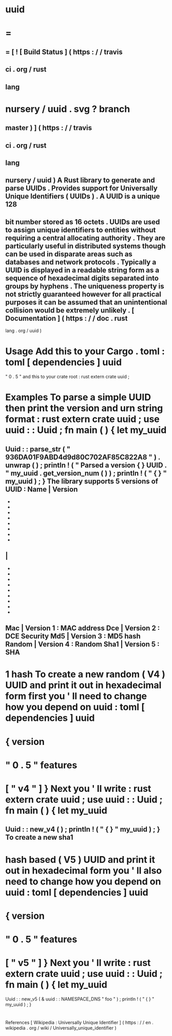 uuid
=
=
=
=
[
!
[
Build
Status
]
(
https
:
/
/
travis
-
ci
.
org
/
rust
-
lang
-
nursery
/
uuid
.
svg
?
branch
=
master
)
]
(
https
:
/
/
travis
-
ci
.
org
/
rust
-
lang
-
nursery
/
uuid
)
A
Rust
library
to
generate
and
parse
UUIDs
.
Provides
support
for
Universally
Unique
Identifiers
(
UUIDs
)
.
A
UUID
is
a
unique
128
-
bit
number
stored
as
16
octets
.
UUIDs
are
used
to
assign
unique
identifiers
to
entities
without
requiring
a
central
allocating
authority
.
They
are
particularly
useful
in
distributed
systems
though
can
be
used
in
disparate
areas
such
as
databases
and
network
protocols
.
Typically
a
UUID
is
displayed
in
a
readable
string
form
as
a
sequence
of
hexadecimal
digits
separated
into
groups
by
hyphens
.
The
uniqueness
property
is
not
strictly
guaranteed
however
for
all
practical
purposes
it
can
be
assumed
that
an
unintentional
collision
would
be
extremely
unlikely
.
[
Documentation
]
(
https
:
/
/
doc
.
rust
-
lang
.
org
/
uuid
)
#
#
Usage
Add
this
to
your
Cargo
.
toml
:
toml
[
dependencies
]
uuid
=
"
0
.
5
"
and
this
to
your
crate
root
:
rust
extern
crate
uuid
;
#
#
Examples
To
parse
a
simple
UUID
then
print
the
version
and
urn
string
format
:
rust
extern
crate
uuid
;
use
uuid
:
:
Uuid
;
fn
main
(
)
{
let
my_uuid
=
Uuid
:
:
parse_str
(
"
936DA01F9ABD4d9d80C702AF85C822A8
"
)
.
unwrap
(
)
;
println
!
(
"
Parsed
a
version
{
}
UUID
.
"
my_uuid
.
get_version_num
(
)
)
;
println
!
(
"
{
}
"
my_uuid
)
;
}
The
library
supports
5
versions
of
UUID
:
Name
|
Version
-
-
-
-
-
-
-
-
-
|
-
-
-
-
-
-
-
-
-
-
Mac
|
Version
1
:
MAC
address
Dce
|
Version
2
:
DCE
Security
Md5
|
Version
3
:
MD5
hash
Random
|
Version
4
:
Random
Sha1
|
Version
5
:
SHA
-
1
hash
To
create
a
new
random
(
V4
)
UUID
and
print
it
out
in
hexadecimal
form
first
you
'
ll
need
to
change
how
you
depend
on
uuid
:
toml
[
dependencies
]
uuid
=
{
version
=
"
0
.
5
"
features
=
[
"
v4
"
]
}
Next
you
'
ll
write
:
rust
extern
crate
uuid
;
use
uuid
:
:
Uuid
;
fn
main
(
)
{
let
my_uuid
=
Uuid
:
:
new_v4
(
)
;
println
!
(
"
{
}
"
my_uuid
)
;
}
To
create
a
new
sha1
-
hash
based
(
V5
)
UUID
and
print
it
out
in
hexadecimal
form
you
'
ll
also
need
to
change
how
you
depend
on
uuid
:
toml
[
dependencies
]
uuid
=
{
version
=
"
0
.
5
"
features
=
[
"
v5
"
]
}
Next
you
'
ll
write
:
rust
extern
crate
uuid
;
use
uuid
:
:
Uuid
;
fn
main
(
)
{
let
my_uuid
=
Uuid
:
:
new_v5
(
&
uuid
:
:
NAMESPACE_DNS
"
foo
"
)
;
println
!
(
"
{
}
"
my_uuid
)
;
}
#
#
References
[
Wikipedia
:
Universally
Unique
Identifier
]
(
https
:
/
/
en
.
wikipedia
.
org
/
wiki
/
Universally_unique_identifier
)
